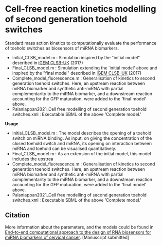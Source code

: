 # Cell-free reaction kinetics modelling of second generation toehold switches 
Standard mass action kinetics to computationally evaluate the performance of toehold switches as biosensors of miRNA biomarkers. 

* Initial_CLSB_model.m :
Simulation inspired by the "initial model" described in [iGEM CLSB-UK](http://2017.igem.org/Team:CLSB-UK/Model#) (2017) 
* Final_CLSB_model.m :
Simulation extending the 'initial model' above and inspired by the "final model" described in [iGEM CLSB-UK](http://2017.igem.org/Team:CLSB-UK/Model#) (2017) 
* Complete_model_fluorescence.m :
Generalisation of kinetics to second generation toehold switches. Here, an upstream reaction between miRNA biomarker and  synthetic anti-miRNA with partial complementarity to the miRNA biomarker, and a downstream reaction accounting for the GFP maturation, were added to the 'final model' above.
* Palaniappan2021_Cell free modelling of second generation toehold switches.xml :
Executable SBML of the above 'Complete model.' 

**Usage**
* Initial_CLSB_model.m :
The model describes the opening of a toehold switch on miRNA binding. As input, on giving the concentration of the closed toehold switch and miRNA, its opening on interaction between miRNA and toehold can be visualised quantitatively.
* Final_CLSB_model.m :
As an extension of the initial model, this model includes the upstrea
* Complete_model_fluorescence.m :
Generalisation of kinetics to second generation toehold switches. Here, an upstream reaction between miRNA biomarker and  synthetic anti-miRNA with partial complementarity to the miRNA biomarker, and a downstream reaction accounting for the GFP maturation, were added to the 'final model' above.
* Palaniappan2021_Cell free modelling of second generation toehold switches.xml :
Executable SBML of the above 'Complete model.' 


Citation
------------

More information about the parameters, and the models could be found in [End-to-end computational approach to the design of RNA biosensors for miRNA biomarkers of cervical cancer](https://doi.org/10.1101/2021.07.09.451282). [Manuscript submitted]
